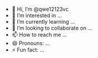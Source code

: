 - 👋 Hi, I’m @qwe12123vc
- 👀 I’m interested in ...
- 🌱 I’m currently learning ...
- 💞️ I’m looking to collaborate on ...
- 📫 How to reach me ...
- 😄 Pronouns: ...
- ⚡ Fun fact: ...

<!---
qwe12123vc/qwe12123vc is a ✨ special ✨ repository because its `README.md` (this file) appears on your GitHub profile.
You can click the Preview link to take a look at your changes.
--->
